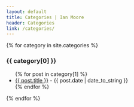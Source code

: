 ```yaml
---
layout: default
title: Categories | Ian Moore
header: Categories
link: /categories/
---
```

{% for category in site.categories %}
  <h3>{{ category[0] }}</h3>
  <ul>
    {% for post in category[1] %}
      <li><a href="{{ post.url }}">{{ post.title }}</a> - {{ post.date | date_to_string }}</li>
    {% endfor %}
  </ul>
{% endfor %}